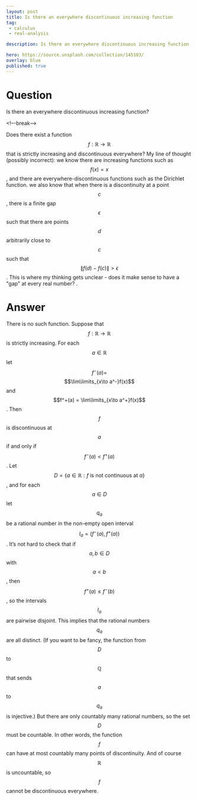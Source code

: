 ```yaml
---
layout: post
title: Is there an everywhere discontinuous increasing function
tag:
 - calculus
 - real-analysis

description: Is there an everywhere discontinuous increasing function

hero: https://source.unsplash.com/collection/145103/
overlay: blue 
published: true
---
```


# Question 

Is there an everywhere discontinuous increasing function?

<!–-break-–>


Does there exist a function $$f : \mathbb{R} \rightarrow \mathbb{R}$$ that is strictly increasing and discontinuous everywhere?
My line of thought (possibly incorrect): we know there are increasing functions such as $$f(x) = x$$, and there are everywhere-discontinuous functions such as the Dirichlet function.
 we also know that when there is a discontinuity at a point $$c$$, there is a finite gap $$\epsilon$$ such that there are points $$d$$ arbitrarily close to $$c$$ such that $$\|f(d) - f(c)\| > \epsilon$$.
 This is where my thinking gets unclear - does it make sense to have a "gap" at every real number?
.


# Answer 


There is no such function. Suppose that $$f:\mathbb{R}\to\mathbb{R}$$ is strictly increasing. For each $$a\in\mathbb{R}$$ let $$f^-(a) =$$  $$\lim\limits_{x\to a^-}f(x)$$ and $$f^+(a) = \lim\limits_{x\to a^+}f(x)$$. Then $$f$$ is discontinuous at $$a$$ if and only if $$f^-(a) < f^+(a)$$. Let $$D = \{a\in\mathbb{R}:f\text{ is not continuous at }a\}$$, and for each $$a\in D$$ let $$q_a$$ be a rational number in the non-empty open interval $$I_a = (f^-(a),f^+(a))$$. 
It’s not hard to check that if $$a,b \in D$$ with $$a<b$$, then $$f^+(a) \le f^-(b)$$, so the intervals $$I_a$$ are pairwise disjoint. This implies that the rational numbers $$q_a$$ are all distinct. (If you want to be fancy, the function from $$D$$ to $$\mathbb{Q}$$ that sends $$a$$ to $$q_a$$ is injective.) But there are only countably many rational numbers, so the set $$D$$ must be countable. In other words, the function $$f$$ can have at most countably many points of discontinuity. And of course $$\mathbb{R}$$ is uncountable, so $$f$$ cannot be discontinuous everywhere.

